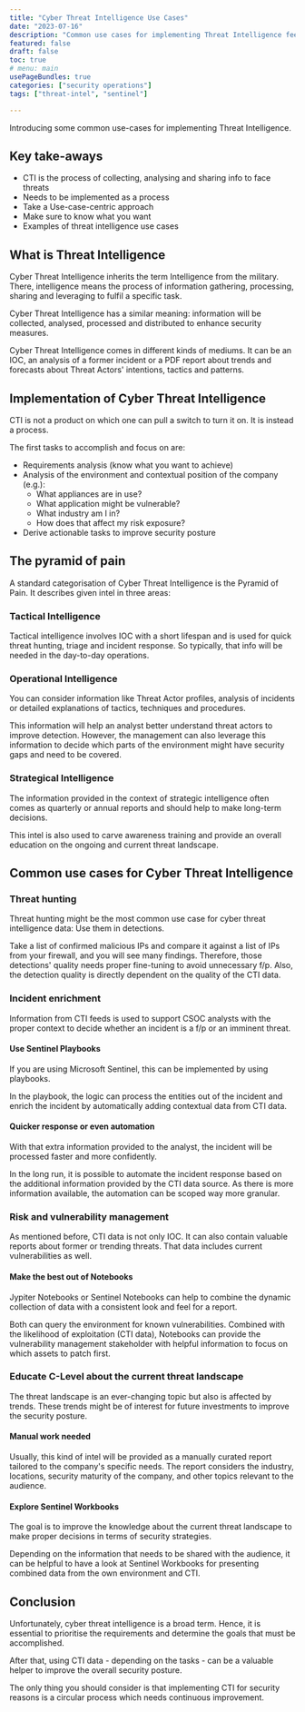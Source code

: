 ```yaml
---
title: "Cyber Threat Intelligence Use Cases" 
date: "2023-07-16"
description: "Common use cases for implementing Threat Intelligence feeds. " 
featured: false 
draft: false 
toc: true 
# menu: main
usePageBundles: true 
categories: ["security operations"]
tags: ["threat-intel", "sentinel"]

---
```




Introducing some common use-cases for implementing Threat Intelligence.  

<!--more-->

## Key take-aways  
- CTI is the process of collecting, analysing and sharing info to face threats 
- Needs to be implemented as a process 
- Take a Use-case-centric approach 
- Make sure to know what you want 
- Examples of threat intelligence use cases  

## What is Threat Intelligence 
Cyber Threat Intelligence inherits the term Intelligence from the military. There, intelligence means the process of information gathering, processing, sharing and leveraging to fulfil a specific task. 

Cyber Threat Intelligence has a similar meaning: information will be collected, analysed, processed and distributed to enhance security measures. 

Cyber Threat Intelligence comes in different kinds of mediums. It can be an IOC, an analysis of a former incident or a PDF report about trends and forecasts about Threat Actors' intentions, tactics and patterns. 

## Implementation of Cyber Threat Intelligence

CTI is not a product on which one can pull a switch to turn it on. It is instead a process. 

The first tasks to accomplish and focus on are: 
- Requirements analysis (know what you want to achieve)
- Analysis of the environment and contextual position of the company (e.g.):  
	- What appliances are in use? 
	- What application might be vulnerable? 
	- What industry am I in? 
	- How does that affect my risk exposure?
- Derive actionable tasks to improve security posture 

## The pyramid of pain 

A standard categorisation of Cyber Threat Intelligence is the Pyramid of Pain. It describes given intel in three areas: 

### Tactical Intelligence 
   Tactical intelligence involves IOC with a short lifespan and is used for quick threat hunting, triage and incident response. So typically, that info will be needed in the day-to-day operations. 
   
### Operational Intelligence 
   You can consider information like Threat Actor profiles, analysis of incidents or detailed explanations of tactics, techniques and procedures. 
   
   This information will help an analyst better understand threat actors to improve detection. However, the management can also leverage this information to decide which parts of the environment might have security gaps and need to be covered. 
   
### Strategical Intelligence 
   The information provided in the context of strategic intelligence often comes as quarterly or annual reports and should help to make long-term decisions. 
   
   This intel is also used to carve awareness training and provide an overall education on the ongoing and current threat landscape. 

## Common use cases for Cyber Threat Intelligence 

### Threat hunting 
Threat hunting might be the most common use case for cyber threat intelligence data: Use them in detections. 

Take a list of confirmed malicious IPs and compare it against a list of IPs from your firewall, and you will see many findings. Therefore, those detections' quality needs proper fine-tuning to avoid unnecessary f/p. Also, the detection quality is directly dependent on the quality of the CTI data. 


### Incident enrichment 
Information from CTI feeds is used to support CSOC analysts with the proper context to decide whether an incident is a f/p or an imminent threat. 

#### Use Sentinel Playbooks 
If you are using Microsoft Sentinel, this can be implemented by using playbooks. 

In the playbook, the logic can process the entities out of the incident and enrich the incident by automatically adding contextual data from CTI data. 

#### Quicker response or even automation 
With that extra information provided to the analyst, the incident will be processed faster and more confidently. 

In the long run, it is possible to automate the incident response based on the additional information provided by the CTI data source. As there is more information available, the automation can be scoped way more granular. 


### Risk and vulnerability management 
As mentioned before, CTI data is not only IOC. It can also contain valuable reports about former or trending threats. That data includes current vulnerabilities as well. 

#### Make the best out of Notebooks  
Jypiter Notebooks or Sentinel Notebooks can help to combine the dynamic collection of data with a consistent look and feel for a report. 

Both can query the environment for known vulnerabilities. Combined with the likelihood of exploitation (CTI data), Notebooks can provide the vulnerability management stakeholder with helpful information to focus on which assets to patch first. 


### Educate C-Level about the current threat landscape 
The threat landscape is an ever-changing topic but also is affected by trends. These trends might be of interest for future investments to improve the security posture. 

#### Manual work needed  
Usually, this kind of intel will be provided as a manually curated report tailored to the company's specific needs. The report considers the industry, locations, security maturity of the company, and other topics relevant to the audience. 

#### Explore Sentinel Workbooks  
The goal is to improve the knowledge about the current threat landscape to make proper decisions in terms of security strategies. 

Depending on the information that needs to be shared with the audience, it can be helpful to have a look at Sentinel Workbooks for presenting combined data from the own environment and CTI.  


## Conclusion 
Unfortunately, cyber threat intelligence is a broad term. Hence, it is essential to prioritise the requirements and determine the goals that must be accomplished. 

After that, using CTI data - depending on the tasks - can be a valuable helper to improve the overall security posture. 

The only thing you should consider is that implementing CTI for security reasons is a circular process which needs continuous improvement. 